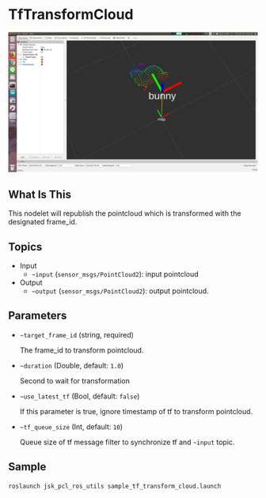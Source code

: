 # TfTransformCloud

![](images/tf_transform_cloud.png)

## What Is This

This nodelet will republish the pointcloud which is transformed with the designated frame_id.

## Topics
* Input
  * `~input` (`sensor_msgs/PointCloud2`): input pointcloud
* Output
  * `~output` (`sensor_msgs/PointCloud2`): output pointcloud.

## Parameters
* `~target_frame_id` (string, required)

  The frame_id to transform pointcloud.

* `~duration` (Double, default: `1.0`)

  Second to wait for transformation

* `~use_latest_tf` (Bool, default: `false`)

  If this parameter is true, ignore timestamp of tf to transform pointcloud.

* `~tf_queue_size` (Int, default: `10`)

  Queue size of tf message filter to synchronize tf and `~input` topic.

## Sample

```bash
roslaunch jsk_pcl_ros_utils sample_tf_transform_cloud.launch
```
